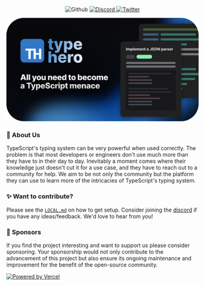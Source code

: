 <p align=center >
  <img alt="Github" height=20 src="https://img.shields.io/github/stars/bautistaaa/typehero?style=&logo=github&logoColor=white&label=Stars&labelColor=%23111&color=%23111" />
  <a href="https://discord.gg/trashdev" target="_parent">
    <img alt="Discord" height=20 src="https://img.shields.io/discord/796594544980000808?style=&logo=discord&logoColor=white&label=%20&labelColor=%237389D8&color=%237389D8" />
  </a>
  <a href="https://twitter.com/typeheroapp" target="_parent">
    <img alt="Twitter" height=20 src="https://img.shields.io/twitter/follow/typeheroapp.svg?style=&logo=twitter&logoColor=white&label=@typeheroapp&labelColor=%231DA1F2&color=%231DA1F2" />
  </a>
</p>

![typehero header](./media/header.png)

### 👋 About Us

TypeScript's typing system can be very powerful when used correctly. The problem
is that most developers or engineers don't use much more than they have to in
their day to day. Inevitably a moment comes where their knowledge just doesn't
cut it for a use case, and they have to reach out to a community for help. We
aim to be not only the community but the platform they can use to learn more of
the intricacies of TypeScript's typing system.

### ✨ Want to contribute?

Please see the [`LOCAL.md`](/LOCAL.md) on how to get setup. Consider joining the [discord](https://discord.gg/trashdev) if you have any ideas/feedback. We'd love to hear from you!

### 💖 Sponsors

If you find the project interesting and want to support us please consider sponsoring. Your sponsorship would not only contribute to the advancement of this project but also ensure its ongoing maintenance and improvement for the benefit of the open-source community.

<a href="https://vercel.com/?utm_source=trash-company&utm_campaign=oss" target="_parent">
  <img src="https://images.ctfassets.net/e5382hct74si/78Olo8EZRdUlcDUFQvnzG7/fa4cdb6dc04c40fceac194134788a0e2/1618983297-powered-by-vercel.svg" alt="Powered by Vercel" title="Powered by Vercel">
</a>
